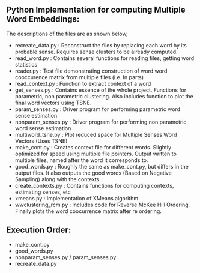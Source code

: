 Python Implementation for computing Multiple Word Embeddings:
-------------------------------------------------------------

The descriptions of the files are as shown below,
- recreate_data.py : Reconstruct the files by replacing each word by its probable sense. Requires sense clusters to be already computed.
- read_word.py : Contains several functions for reading files, getting word statistics
- reader.py : Test file demonstrating construction of word word cooccurence matrix from multiple files (i.e. In parts)
- read_context.py : Function to extract context of a word
- get_senses.py : Contains essence of the whole project. Functions for parametric, non parametric clustering. Also includes function to plot the final word vectors using TSNE.
- param_senses.py : Driver program for performing parametric word sense estimation
- nonparam_senses.py : Driver program for performing non parametric word sense estimation
- multiword_tsne.py : Plot reduced space for Multiple Senses Word Vectors (Uses TSNE)
- make_cont.py : Creates context file for different words. Slightly optimized for speed using multiple file pointers. Output written to multiple files, named after the word it corresponds to.
- good_words.py : Roughly the same as make_cont.py, but differs in the output files. It also outputs the good words (Based on Negative Sampling) along with the contexts.
- create_contexts.py : Contains functions for computing contexts, estimating senses, etc
- xmeans.py : Implementation of XMeans algorithm
- wwclustering_rcm.py : Includes code for Reverse McKee Hill Ordering. Finally plots the word coocurrence matrix after re ordering.

Execution Order:
----------------

- make_cont.py
- good_words.py
- nonparam_senses.py / param_senses.py
- recreate_data.py
